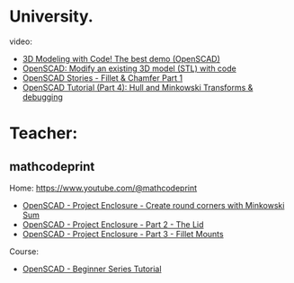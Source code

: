 # University.
video:
- [3D Modeling with Code! The best demo (OpenSCAD)](https://youtu.be/KrFttd5D1cw)
- [OpenSCAD: Modify an existing 3D model (STL) with code](https://youtu.be/qbA3TzUrJE0)
- [OpenSCAD Stories - Fillet & Chamfer Part 1](https://youtu.be/TYS8bN2O_ik)
- [OpenSCAD Tutorial (Part 4): Hull and Minkowski Transforms & debugging](https://youtu.be/zZJvq4ke3_Y)

# Teacher:
## mathcodeprint
Home: https://www.youtube.com/@mathcodeprint
- [OpenSCAD - Project Enclosure - Create round corners with Minkowski Sum](https://youtu.be/lPgLZgnbREk)
- [OpenSCAD - Project Enclosure - Part 2 - The Lid](https://youtu.be/11xHKq7Q-nY)
- [OpenSCAD - Project Enclosure - Part 3 - Fillet Mounts](https://youtu.be/xwHybCZK-6k)

Course:
- [OpenSCAD - Beginner Series Tutorial](https://www.youtube.com/playlist?list=PLkRx3bM9e3yDK0NlFz-GomPfkst1ofT5y)
